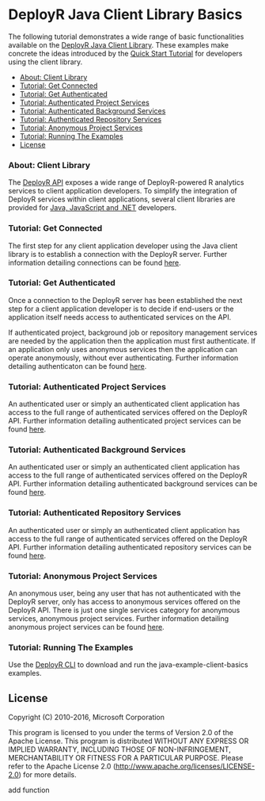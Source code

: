 DeployR Java Client Library Basics
==================================

The following tutorial demonstrates a wide range of basic functionalities available on the [DeployR Java Client Library](http://deployr.revolutionanalytics.com/docanddown/#clientlib). These examples make concrete the ideas introduced by the [Quick Start Tutorial](http://deployr.revolutionanalytics.com/documents/dev/clientlib) for developers using the client library.


- [About: Client Library](#about-client-library)
- [Tutorial: Get Connected](#tutorial-get-connected)
- [Tutorial: Get Authenticated](#tutorial-get-authenticated)
- [Tutorial: Authenticated Project Services](#tutorial-authenticated-project-services)
- [Tutorial: Authenticated Background Services](#tutorial-authenticated-background-services)
- [Tutorial: Authenticated Repository Services](#tutorial-authenticated-repository-services)
- [Tutorial: Anonymous Project Services](#tutorial-anonymous-project-services)
- [Tutorial: Running The Examples](#tutorial-running-the-examples)
- [License](#license)


### About: Client Library

The [DeployR API](http://deployr.revolutionanalytics.com/documents/dev/api-doc/) exposes a wide range of DeployR-powered R analytics services to client application developers. To simplify the integration of DeployR services within client applications, several client libraries are provided for [Java, JavaScript and .NET](http://deployr.revolutionanalytics.com/docanddown/#clientlib) developers. 

### Tutorial: Get Connected

The first step for any client application developer using the Java client library is to establish a connection with the DeployR server. Further information detailing connections can be found [here](http://deployr.revolutionanalytics.com/documents/dev/clientlib/#connection).

### Tutorial: Get Authenticated

Once a connection to the DeployR server has been established the next step for a client application developer is to decide if end-users or the application itself needs access to authenticated services on the API.

If authenticated project, background job or repository management services are needed by the application then the application must first authenticate. If an application only uses anonymous services then the application can operate anonymously, without ever authenticating. Further information detailing authenticaton can be found [here](http://deployr.revolutionanalytics.com/documents/dev/clientlib/#authentication).

### Tutorial: Authenticated Project Services

An authenticated user or simply an authenticated client application has access to the full range of authenticated services offered on the DeployR API. Further information detailing authenticated project services can be found [here](http://deployr.revolutionanalytics.com/documents/dev/clientlib/#authprojects).

### Tutorial: Authenticated Background Services

An authenticated user or simply an authenticated client application has access to the full range of authenticated services offered on the DeployR API. Further information detailing authenticated background services can be found [here](http://deployr.revolutionanalytics.com/documents/dev/clientlib/#background).

### Tutorial: Authenticated Repository Services

An authenticated user or simply an authenticated client application has access to the full range of authenticated services offered on the DeployR API. Further information detailing authenticated repository services can be found [here](http://deployr.revolutionanalytics.com/documents/dev/clientlib/#repository).


### Tutorial: Anonymous Project Services

An anonymous user, being any user that has not authenticated with the DeployR server, only has access to anonymous services offered on the DeployR API. There is just one single services category for anonymous services, anonymous project services. Further information detailing anonymous project services can be found [here](http://deployr.revolutionanalytics.com/documents/dev/clientlib/#anonservices).

### Tutorial: Running The Examples

Use the [DeployR CLI](https://github.com/microsoft/deployr-cli) to download and run the java-example-client-basics examples.

## License ##

Copyright (C) 2010-2016, Microsoft Corporation

This program is licensed to you under the terms of Version 2.0 of the
Apache License. This program is distributed WITHOUT
ANY EXPRESS OR IMPLIED WARRANTY, INCLUDING THOSE OF NON-INFRINGEMENT,
MERCHANTABILITY OR FITNESS FOR A PARTICULAR PURPOSE. Please refer to the
Apache License 2.0 (http://www.apache.org/licenses/LICENSE-2.0) for more 
details.


add function